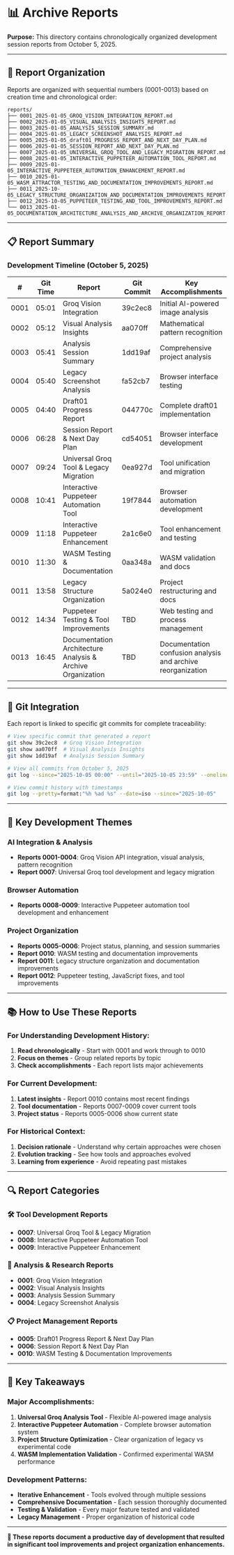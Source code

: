 # 📊 Archive Reports

**Purpose:** This directory contains chronologically organized development session reports from October 5, 2025.

---

## 📁 **Report Organization**

Reports are organized with sequential numbers (0001-0013) based on creation time and chronological order:

```
reports/
├── 0001_2025-01-05_GROQ_VISION_INTEGRATION_REPORT.md
├── 0002_2025-01-05_VISUAL_ANALYSIS_INSIGHTS_REPORT.md
├── 0003_2025-01-05_ANALYSIS_SESSION_SUMMARY.md
├── 0004_2025-01-05_LEGACY_SCREENSHOT_ANALYSIS_REPORT.md
├── 0005_2025-01-05_draft01_PROGRESS_REPORT_AND_NEXT_DAY_PLAN.md
├── 0006_2025-01-05_SESSION_REPORT_AND_NEXT_DAY_PLAN.md
├── 0007_2025-01-05_UNIVERSAL_GROQ_TOOL_AND_LEGACY_MIGRATION_REPORT.md
├── 0008_2025-01-05_INTERACTIVE_PUPPETEER_AUTOMATION_TOOL_REPORT.md
├── 0009_2025-01-05_INTERACTIVE_PUPPETEER_AUTOMATION_ENHANCEMENT_REPORT.md
├── 0010_2025-01-05_WASM_ATTRACTOR_TESTING_AND_DOCUMENTATION_IMPROVEMENTS_REPORT.md
├── 0011_2025-10-05_LEGACY_STRUCTURE_ORGANIZATION_AND_DOCUMENTATION_IMPROVEMENTS_REPORT.md
├── 0012_2025-10-05_PUPPETEER_TESTING_AND_TOOL_IMPROVEMENTS_REPORT.md
└── 0013_2025-01-05_DOCUMENTATION_ARCHITECTURE_ANALYSIS_AND_ARCHIVE_ORGANIZATION_REPORT.md
```

---

## 📋 **Report Summary**

### **Development Timeline (October 5, 2025)**

| # | Git Time | Report | Git Commit | Key Accomplishments |
|---|---------|--------|------------|-------------------|
| 0001 | 05:01 | Groq Vision Integration | 39c2ec8 | Initial AI-powered image analysis |
| 0002 | 05:12 | Visual Analysis Insights | aa070ff | Mathematical pattern recognition |
| 0003 | 05:41 | Analysis Session Summary | 1dd19af | Comprehensive project analysis |
| 0004 | 05:40 | Legacy Screenshot Analysis | fa52cb7 | Browser interface testing |
| 0005 | 04:40 | Draft01 Progress Report | 044770c | Complete draft01 implementation |
| 0006 | 06:28 | Session Report & Next Day Plan | cd54051 | Browser interface development |
| 0007 | 09:24 | Universal Groq Tool & Legacy Migration | 0ea927d | Tool unification and migration |
| 0008 | 10:41 | Interactive Puppeteer Automation Tool | 19f7844 | Browser automation development |
| 0009 | 11:18 | Interactive Puppeteer Enhancement | 2a1c6e0 | Tool enhancement and testing |
| 0010 | 11:30 | WASM Testing & Documentation | 0aa348a | WASM validation and docs |
| 0011 | 13:58 | Legacy Structure Organization | 5a024e0 | Project restructuring and docs |
| 0012 | 14:34 | Puppeteer Testing & Tool Improvements | TBD | Web testing and process management |
| 0013 | 16:45 | Documentation Architecture Analysis & Archive Organization | TBD | Documentation confusion analysis and archive reorganization |

---

## 🔗 **Git Integration**

Each report is linked to specific git commits for complete traceability:

```bash
# View specific commit that generated a report
git show 39c2ec8  # Groq Vision Integration
git show aa070ff  # Visual Analysis Insights
git show 1dd19af  # Analysis Session Summary

# View all commits from October 5, 2025
git log --since="2025-10-05 00:00" --until="2025-10-05 23:59" --oneline

# View commit history with timestamps
git log --pretty=format:"%h %ad %s" --date=iso --since="2025-10-05"
```

---

## 🎯 **Key Development Themes**

### **AI Integration & Analysis**
- **Reports 0001-0004**: Groq Vision API integration, visual analysis, pattern recognition
- **Report 0007**: Universal Groq tool development and legacy migration

### **Browser Automation**
- **Reports 0008-0009**: Interactive Puppeteer automation tool development and enhancement

### **Project Organization**
- **Reports 0005-0006**: Project status, planning, and session summaries
- **Report 0010**: WASM testing and documentation improvements
- **Report 0011**: Legacy structure organization and documentation improvements
- **Report 0012**: Puppeteer testing, JavaScript fixes, and tool improvements

---

## 📚 **How to Use These Reports**

### **For Understanding Development History:**
1. **Read chronologically** - Start with 0001 and work through to 0010
2. **Focus on themes** - Group related reports by topic
3. **Check accomplishments** - Each report lists major achievements

### **For Current Development:**
1. **Latest insights** - Report 0010 contains most recent findings
2. **Tool documentation** - Reports 0007-0009 cover current tools
3. **Project status** - Reports 0005-0006 show current state

### **For Historical Context:**
1. **Decision rationale** - Understand why certain approaches were chosen
2. **Evolution tracking** - See how tools and approaches evolved
3. **Learning from experience** - Avoid repeating past mistakes

---

## 🔍 **Report Categories**

### **🛠️ Tool Development Reports**
- **0007**: Universal Groq Tool & Legacy Migration
- **0008**: Interactive Puppeteer Automation Tool
- **0009**: Interactive Puppeteer Enhancement

### **🔬 Analysis & Research Reports**
- **0001**: Groq Vision Integration
- **0002**: Visual Analysis Insights
- **0003**: Analysis Session Summary
- **0004**: Legacy Screenshot Analysis

### **📋 Project Management Reports**
- **0005**: Draft01 Progress Report & Next Day Plan
- **0006**: Session Report & Next Day Plan
- **0010**: WASM Testing & Documentation Improvements

---

## 🎯 **Key Takeaways**

### **Major Accomplishments:**
1. **Universal Groq Analysis Tool** - Flexible AI-powered image analysis
2. **Interactive Puppeteer Automation** - Complete browser automation system
3. **Project Structure Optimization** - Clear organization of legacy vs experimental code
4. **WASM Implementation Validation** - Confirmed experimental WASM performance

### **Development Patterns:**
- **Iterative Enhancement** - Tools evolved through multiple sessions
- **Comprehensive Documentation** - Each session thoroughly documented
- **Testing & Validation** - Every major feature tested and validated
- **Legacy Management** - Proper organization of historical code

---

**🎯 These reports document a productive day of development that resulted in significant tool improvements and project organization enhancements.**
